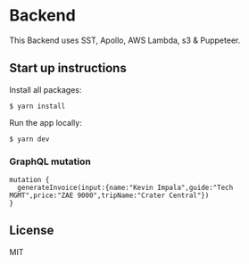 # Backend

This Backend uses SST, Apollo, AWS Lambda, s3 & Puppeteer.

## Start up instructions

Install all packages:

```
$ yarn install
```

Run the app locally:

```
$ yarn dev
```

### GraphQL mutation

```
mutation {
  generateInvoice(input:{name:"Kevin Impala",guide:"Tech MGMT",price:"ZAE 9000",tripName:"Crater Central"})
}

```

## License

MIT
